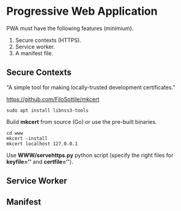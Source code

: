 # Progressive Web Application

PWA must have the following features (minimium).

1. Secure contexts (HTTPS).
2. Service worker.
3. A manifest file.

## Secure Contexts

"A simple tool for making locally-trusted development certificates."

https://github.com/FiloSottile/mkcert

```console
sudo apt install libnss3-tools
```

Build **mkcert** from source (Go) or use the pre-built binaries.

```console
cd www
mkcert -install
mkcert localhost 127.0.0.1
```

Use **WWW/servehttps.py** python script (specify the right files for **keyfile=''** and **certfile=''**).

## Service Worker

## Manifest
